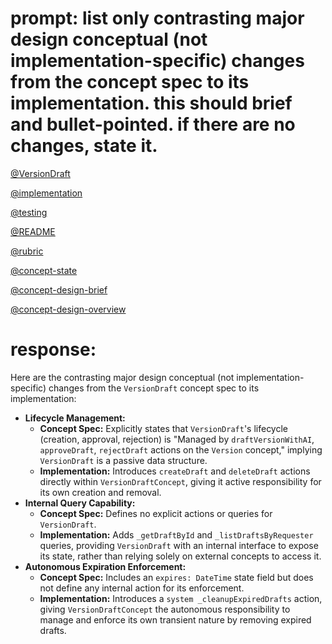 # prompt: list only contrasting major design conceptual (not implementation-specific) changes from the concept spec to its implementation. this should brief and bullet-pointed. if there are no changes, state it.

[@VersionDraft](VersionDraft.md)

[@implementation](implementation.md)

[@testing](testing.md)

[@README](../../../README.md)

[@rubric](../../background/rubric.md)

[@concept-state](../../background/detailed/concept-state.md)

[@concept-design-brief](../../background/concept-design-brief.md)

[@concept-design-overview](../../background/concept-design-overview.md)


# response:

Here are the contrasting major design conceptual (not implementation-specific) changes from the `VersionDraft` concept spec to its implementation:

*   **Lifecycle Management:**
    *   **Concept Spec:** Explicitly states that `VersionDraft`'s lifecycle (creation, approval, rejection) is "Managed by `draftVersionWithAI`, `approveDraft`, `rejectDraft` actions on the `Version` concept," implying `VersionDraft` is a passive data structure.
    *   **Implementation:** Introduces `createDraft` and `deleteDraft` actions directly within `VersionDraftConcept`, giving it active responsibility for its own creation and removal.
*   **Internal Query Capability:**
    *   **Concept Spec:** Defines no explicit actions or queries for `VersionDraft`.
    *   **Implementation:** Adds `_getDraftById` and `_listDraftsByRequester` queries, providing `VersionDraft` with an internal interface to expose its state, rather than relying solely on external concepts to access it.
*   **Autonomous Expiration Enforcement:**
    *   **Concept Spec:** Includes an `expires: DateTime` state field but does not define any internal action for its enforcement.
    *   **Implementation:** Introduces a `system _cleanupExpiredDrafts` action, giving `VersionDraftConcept` the autonomous responsibility to manage and enforce its own transient nature by removing expired drafts.